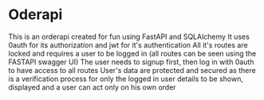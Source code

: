 # Oderapi
This is an orderapi created for fun using FastAPI and SQLAlchemy
It uses 0auth for its authorization and jwt for it's authentication
All it's routes are locked and requires a user to be logged in (all routes can be seen using the FASTAPI swagger UI)
The user needs to signup first, then log in with 0auth to have access to all routes 
User's data are protected and secured as there is a verification process for only the logged in user details to be shown, displayed and a user can act only on his own order 
